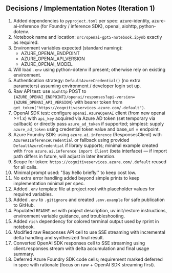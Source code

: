 Decisions / Implementation Notes (Iteration 1)
--------------------------------------------
1. Added dependencies to `pyproject.toml` per spec: azure-identity, azure-ai-inference (for Foundry / inference SDK), openai, aiohttp, python-dotenv.
2. Notebook name and location: `src/openai-gpt5-notebook.ipynb` exactly as required.
3. Environment variables expected (standard naming):
	- AZURE_OPENAI_ENDPOINT
	- AZURE_OPENAI_API_VERSION
	- AZURE_OPENAI_MODEL
4. Will load `.env` using python-dotenv if present; otherwise rely on existing environment.
5. Authentication strategy: `DefaultAzureCredential()` (no extra parameters) assuming environment / developer login set up.
6. Raw API test: use `aiohttp` POST to `{AZURE_OPENAI_ENDPOINT}/openai/responses?api-version={AZURE_OPENAI_API_VERSION}` with bearer token from `get_token("https://cognitiveservices.azure.com/.default")`.
7. OpenAI SDK test: configure `openai.AzureOpenAI` client (from new openai >=1.x) with `api_key` acquired via Azure AD token (set temporary via callback) or directly pass `azure_ad_token` if supported; simplest: supply `azure_ad_token` using credential token value and base_url = endpoint.
8. Azure Foundry SDK: using `azure.ai.inference` (ResponsesClient) with `AzureAIInferenceCredential` or fallback using provided `DefaultAzureCredential` if library supports; minimal example created with `from azure.ai.inference import Client` (beta interface) — if import path differs in future, will adjust in later iteration.
9. Scope for token: `https://cognitiveservices.azure.com/.default` reused for all calls.
10. Minimal prompt used: "Say hello briefly." to keep cost low.
11. No extra error handling added beyond simple prints to keep implementation minimal per spec.
12. Added `.env` template file at project root with placeholder values for required variables.
13. Added `.env` to `.gitignore` and created `.env.example` for safe publication to GitHub.
14. Populated `README.md` with project description, uv init/restore instructions, environment variable guidance, and troubleshooting.
15. Added `rich` dependency for colored terminal output used by rprint in notebook.
16. Modified raw Responses API cell to use SSE streaming with incremental delta handling and synthesized final result.
17. Converted OpenAI SDK responses cell to SSE streaming using client.responses.stream with delta accumulation and final usage summary.
18. Deferred Azure Foundry SDK code cells; requirement marked deferred in spec with rationale (focus on raw + OpenAI SDK streaming first).
